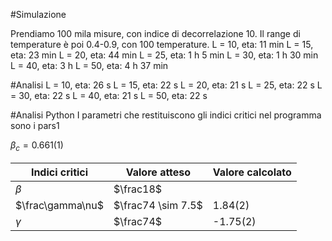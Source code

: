 #Simulazione

Prendiamo 100 mila misure, con indice di decorrelazione 10. Il range di temperature è poi 0.4-0.9, con 100 temperature.
L = 10, eta: 11 min
L = 15, eta: 23 min
L = 20, eta: 44 min
L = 25, eta: 1 h 5 min
L = 30, eta: 1 h 30 min
L = 40, eta: 3 h
L = 50, eta: 4 h 37 min

#Analisi
L = 10, eta: 26 s
L = 15, eta: 22 s
L = 20, eta: 21 s
L = 25, eta: 22 s
L = 30, eta: 22 s
L = 40, eta: 21 s
L = 50, eta: 22 s

#Analisi Python
I parametri che restituiscono gli indici critici nel programma sono i pars1

$\beta_c = 0.661(1)$

| Indici critici | Valore atteso | Valore calcolato |
| ----------- | ----------- | ----------- |
| $\beta$      |     $\frac18$   | |
| $\frac\gamma\nu$   |   $\frac74 \sim 7.5$  | 1.84(2) |
| $\gamma$ | $\frac74$ | -1.75(2) |
